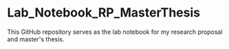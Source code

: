 # Lab_Notebook_RP_MasterThesis
This GitHub repository serves as the lab notebook for my research proposal and master's thesis.
